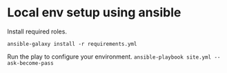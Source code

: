 # Local env setup using ansible

Install required roles.
```
ansible-galaxy install -r requirements.yml 
```
Run the play to configure your environment.
`ansible-playbook site.yml --ask-become-pass`

